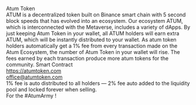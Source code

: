 Atum Token<br>
ATUM is a decentralized token built on Binance smart chain with 5 second block speeds that has evolved into an ecosystem. 
   Our ecosystem ATUM, which is interconnected with the Metaverse, includes a variety of dApps.
By just keeping Atum Token in your wallet, all ATUM holders will earn extra ATUM, which will be instantly distributed to your wallet. As atum token holders automatically get a 1% fee from every transaction made on the Atum Ecosystem, the number of Atum Token in your wallet will rise. The fees earned by each transaction produce more atum tokens for the community.
Smart Contract <br>
https://atumtoken.com<br>
office@atumtoken.com<br>
1% fee is auto distributed to all holders — 2% fee auto added to the liquidity pool and locked forever when selling.<br>
For the #AtumArmy !
